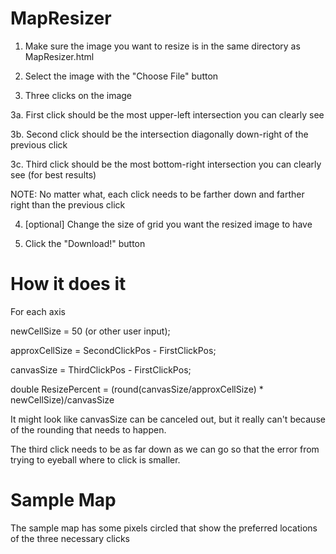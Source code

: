﻿# MapResizer
1. Make sure the image you want to resize is in the same directory as MapResizer.html

2. Select the image with the "Choose File" button

3. Three clicks on the image

3a. First click should be the most upper-left intersection you can clearly see

3b. Second click should be the intersection diagonally down-right of the previous click

3c. Third click should be the most bottom-right intersection you can clearly see (for best results)

NOTE: No matter what, each click needs to be farther down and farther right than the previous click

4. [optional] Change the size of grid you want the resized image to have

5. Click the "Download!" button



# How it does it

For each axis

newCellSize = 50 (or other user input);

approxCellSize = SecondClickPos - FirstClickPos;

canvasSize = ThirdClickPos - FirstClickPos;

double ResizePercent = (round(canvasSize/approxCellSize) * newCellSize)/canvasSize


It might look like canvasSize can be canceled out, but it really can't because of the rounding that needs to happen.

The third click needs to be as far down as we can go so that the error from trying to eyeball where to click is smaller.

# Sample Map

The sample map has some pixels circled that show the preferred locations of the three necessary clicks

